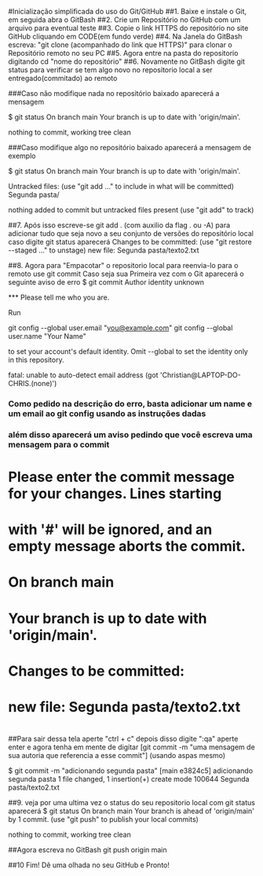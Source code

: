 #Inicialização simplificada do uso do Git/GitHub
##1.  Baixe e instale o Git, em seguida abra o GitBash
##2.  Crie um Repositório no GitHub com um arquivo para eventual teste
##3.  Copie o link HTTPS do repositório no site GitHub cliquando em CODE(em fundo verde)
##4.  Na Janela do GitBash escreva: "git clone (acompanhado do link que HTTPS)" para clonar o Repositório remoto no seu PC
##5.  Agora entre na pasta do repositorio digitando cd "nome do repositório"
##6.  Novamente no GitBash digite git status para verificar se tem algo novo no repositorio local a ser entregado(commitado) ao remoto

###Caso não modifique nada no repositório baixado aparecerá a mensagem

$ git status
On branch main
Your branch is up to date with 'origin/main'.

nothing to commit, working tree clean

###Caso modifique algo no repositório baixado aparecerá a mensagem de exemplo

$ git status
On branch main
Your branch is up to date with 'origin/main'.

Untracked files:
  (use "git add <file>..." to include in what will be committed)
        Segunda pasta/

nothing added to commit but untracked files present (use "git add" to track)
  
##7.  Após isso escreve-se git add . (com auxilio da flag . ou -A) para adicionar tudo que seja novo a seu conjunto de versões do repositório local
caso digite git status aparecerá
Changes to be committed:
  (use "git restore --staged <file>..." to unstage)
        new file:   Segunda pasta/texto2.txt


##8.  Agora para "Empacotar" o repositorio local para reenvia-lo para o remoto use git commit
Caso seja sua Primeira vez com o Git aparecerá o seguinte aviso de erro
$ git commit
Author identity unknown

*** Please tell me who you are.

Run

  git config --global user.email "you@example.com"
  git config --global user.name "Your Name"

to set your account's default identity.
Omit --global to set the identity only in this repository.

fatal: unable to auto-detect email address (got 'Christian@LAPTOP-DO-CHRIS.(none)')

### Como pedido na descrição do erro, basta adicionar um name e um email ao git config usando as instruções dadas

### além disso aparecerá um aviso pedindo que você escreva uma mensagem para o commit

# Please enter the commit message for your changes. Lines starting
# with '#' will be ignored, and an empty message aborts the commit.
#
# On branch main
# Your branch is up to date with 'origin/main'.
#
# Changes to be committed:
#       new file:   Segunda pasta/texto2.txt
#
##Para sair dessa tela aperte "ctrl + c" depois disso digite ":qa" aperte enter
e agora tenha em mente de digitar [git commit -m "uma mensagem de sua autoria que referencia a esse commit"] (usando aspas mesmo)

  $ git commit -m "adicionando segunda pasta"
[main e3824c5] adicionando segunda pasta
 1 file changed, 1 insertion(+)
 create mode 100644 Segunda pasta/texto2.txt
  
##9. veja por uma ultima vez o status do seu repositorio local com git status aparecerá
$ git status
On branch main
Your branch is ahead of 'origin/main' by 1 commit.
  (use "git push" to publish your local commits)

nothing to commit, working tree clean

##Agora escreva no GitBash git push origin main
  
##10 Fim! Dê uma olhada no seu GitHub e Pronto! 

